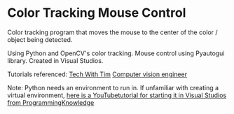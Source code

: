 # Color Tracking Mouse Control

Color tracking program that moves the mouse to the center of the color / object being detected.

Using Python and OpenCV's color tracking. Mouse control using Pyautogui library. Created in Visual Studios. 

Tutorials referenced:
[Tech With Tim](https://www.youtube.com/watch?v=ddSo8Nb0mTw&list=PLzMcBGfZo4-lUA8uGjeXhBUUzPYc6vZRn&index=5)
[Computer vision engineer](https://www.youtube.com/watch?v=aFNDh5k3SjU)

Note: Python needs an environment to run in.
If unfamiliar with creating a virtual environment, [here is a YouTubetutorial for starting it in Visual Studios from ProgrammingKnowledge](https://www.youtube.com/watch?v=fclTFQQvQFQ)